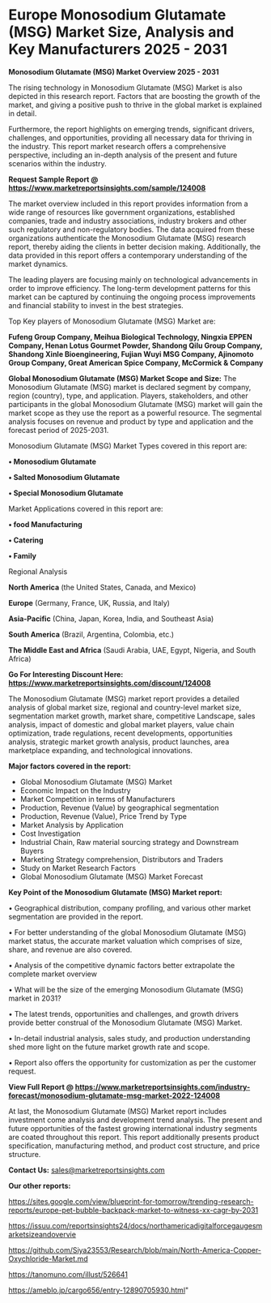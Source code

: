 # Europe Monosodium Glutamate (MSG) Market Size, Analysis and Key Manufacturers 2025 - 2031

<Strong> Monosodium Glutamate (MSG) Market Overview 2025 - 2031</strong>

The rising technology in Monosodium Glutamate (MSG) Market is also depicted in this research report. Factors that are boosting the growth of the market, and giving a positive push to thrive in the global market is explained in detail.

Furthermore, the report highlights on emerging trends, significant drivers, challenges, and opportunities, providing all necessary data for thriving in the industry. This report market research offers a comprehensive perspective, including an in-depth analysis of the present and future scenarios within the industry.

<strong>Request Sample Report @ <a href=https://www.marketreportsinsights.com/sample/124008>https://www.marketreportsinsights.com/sample/124008</a></strong>

The market overview included in this report provides information from a wide range of resources like government organizations, established companies, trade and industry associations, industry brokers and other such regulatory and non-regulatory bodies. The data acquired from these organizations authenticate the Monosodium Glutamate (MSG) research report, thereby aiding the clients in better decision making. Additionally, the data provided in this report offers a contemporary understanding of the market dynamics.

The leading players are focusing mainly on technological advancements in order to improve efficiency. The long-term development patterns for this market can be captured by continuing the ongoing process improvements and financial stability to invest in the best strategies.

Top Key players of Monosodium Glutamate (MSG) Market are:

<strong>Fufeng Group Company, Meihua Biological Technology, Ningxia EPPEN Company, Henan Lotus Gourmet Powder, Shandong Qilu Group Company, Shandong Xinle Bioengineering, Fujian Wuyi MSG Company, Ajinomoto Group Company, Great American Spice Company, McCormick & Company</strong>

<strong><b>Global Monosodium Glutamate (MSG) Market Scope and Size:</b></strong>
The Monosodium Glutamate (MSG) market is declared segment by company, region (country), type, and application. Players, stakeholders, and other participants in the global Monosodium Glutamate (MSG) market will gain the market scope as they use the report as a powerful resource. The segmental analysis focuses on revenue and product by type and application and the forecast period of 2025-2031.

Monosodium Glutamate (MSG) Market Types covered in this report are:

<strong>• Monosodium Glutamate

• Salted Monosodium Glutamate

• Special Monosodium Glutamate</strong>

Market Applications covered in this report are:

<strong>• food Manufacturing

• Catering

• Family</strong> 

Regional Analysis

<strong>North America</strong> (the United States, Canada, and Mexico)

<strong>Europe</strong> (Germany, France, UK, Russia, and Italy)

<strong>Asia-Pacific</strong> (China, Japan, Korea, India, and Southeast Asia)

<strong>South America</strong> (Brazil, Argentina, Colombia, etc.)

<strong>The Middle East and Africa</strong> (Saudi Arabia, UAE, Egypt, Nigeria, and South Africa)

<strong>Go For Interesting Discount Here: <a href=https://www.marketreportsinsights.com/discount/124008>https://www.marketreportsinsights.com/discount/124008</a></strong>

The Monosodium Glutamate (MSG) market report provides a detailed analysis of global market size, regional and country-level market size, segmentation market growth, market share, competitive Landscape, sales analysis, impact of domestic and global market players, value chain optimization, trade regulations, recent developments, opportunities analysis, strategic market growth analysis, product launches, area marketplace expanding, and technological innovations.

<strong><b>Major factors covered in the report:</b></strong>
<ul>
  <li>Global Monosodium Glutamate (MSG) Market </li>
  <li>Economic Impact on the Industry</li>
  <li>Market Competition in terms of Manufacturers</li>
  <li>Production, Revenue (Value) by geographical segmentation</li>
  <li>Production, Revenue (Value), Price Trend by Type</li>
  <li>Market Analysis by Application</li>
  <li>Cost Investigation</li>
  <li>Industrial Chain, Raw material sourcing strategy and Downstream Buyers</li>
  <li>Marketing Strategy comprehension, Distributors and Traders</li>
  <li>Study on Market Research Factors</li>
  <li>Global Monosodium Glutamate (MSG) Market Forecast</li>
</ul>

<strong><b>Key Point of the Monosodium Glutamate (MSG) Market report:</b></strong>

• Geographical distribution, company profiling, and various other market segmentation are provided in the report.

• For better understanding of the global Monosodium Glutamate (MSG) market status, the accurate market valuation which comprises of size, share, and revenue are also covered.

• Analysis of the competitive dynamic factors better extrapolate the complete market overview

• What will be the size of the emerging Monosodium Glutamate (MSG) market in 2031?

• The latest trends, opportunities and challenges, and growth drivers provide better construal of the Monosodium Glutamate (MSG) Market.

• In-detail industrial analysis, sales study, and production understanding shed more light on the future market growth rate and scope.

• Report also offers the opportunity for customization as per the customer request.

<strong><b>View Full Report @ <a href=https://www.marketreportsinsights.com/industry-forecast/monosodium-glutamate-msg-market-2022-124008>https://www.marketreportsinsights.com/industry-forecast/monosodium-glutamate-msg-market-2022-124008</a></b></strong>


At last, the Monosodium Glutamate (MSG) Market report includes investment come analysis and development trend analysis. The present and future opportunities of the fastest growing international industry segments are coated throughout this report. This report additionally presents product specification, manufacturing method, and product cost structure, and price structure.

<strong>Contact Us:</strong>
sales@marketreportsinsights.com

<strong>Our other reports:</strong>

<a href=https://sites.google.com/view/blueprint-for-tomorrow/trending-research-reports/europe-pet-bubble-backpack-market-to-witness-xx-cagr-by-2031>https://sites.google.com/view/blueprint-for-tomorrow/trending-research-reports/europe-pet-bubble-backpack-market-to-witness-xx-cagr-by-2031</a>

<a href=https://issuu.com/reportsinsights24/docs/northamericadigitalforcegaugesmarketsizeandovervie>https://issuu.com/reportsinsights24/docs/northamericadigitalforcegaugesmarketsizeandovervie</a>

<a href=https://github.com/Siya23553/Research/blob/main/North-America-Copper-Oxychloride-Market.md>https://github.com/Siya23553/Research/blob/main/North-America-Copper-Oxychloride-Market.md</a>

<a href=https://tanomuno.com/illust/526641>https://tanomuno.com/illust/526641</a>

<a href=https://ameblo.jp/cargo656/entry-12890705930.html>https://ameblo.jp/cargo656/entry-12890705930.html</a>"
